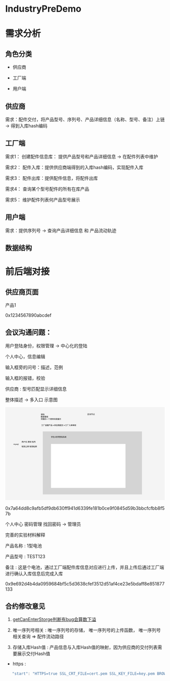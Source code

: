 # IndustryPreDemo

# 需求分析

## 角色分类

- 供应商

- 工厂端

- 用户端

## 供应商

需求：配件交付，将产品型号、序列号、产品详细信息（名称、型号、备注）上链 -> 得到入库hash编码

## 工厂端

需求1： 创建配件信息库： 提供产品型号和产品详细信息 -> 在配件列表中维护

需求2： 配件入库：提供供应商端得到的入库hash编码，实现配件入库

需求3： 配件出库：提供配件信息，将配件出库

需求4： 查询某个型号配件的所有在库产品

需求5： 维护配件列表何产品型号展示

## 用户端

需求：提供序列号 -> 查询产品详细信息 和 产品流动轨迹


## 数据结构


# 前后端对接

## 供应商页面

产品1

0x1234567890abcdef

## 会议沟通问题：

用户登陆身份，权限管理 -> 中心化的登陆

个人中心，信息编辑

输入框旁的问号：描述，范例

输入框的报错，校验

供应商 : 型号匹配显示详细信息

整体描述 -> 多入口  示意图 

![](./1.jpg)

0x7a64dd8c9afb5df9db630ff941d6339fe181b0ce9f0845d59b3bbcfcfbb8f57b


个人中心 密码管理 找回密码 -> 管理员

完善的实验材料解释


产品名称 : 1型电池

产品型号 : TEST123

备注 : 
这是个电池，通过工厂端配件库信息对应进行上传，并且上传后通过工厂端进行确认入库信息后完成入库

0x9e692d4b4da0959684bf5c5d3638cfef3512d51af4ce23e5bdaff8e851877133

## 合约修改意见

1. [getCanEnterStorge判断有bug会算数下溢](https://github.com/xiaoyuanxun/IndustryPreDemo/blob/7872ee5a580eeefb8004a14c9af721a71f14d5df/contracts/BloackIoTManager.sol#L135)

2. 唯一序列号相关 : 唯一序列号的存储， 唯一序列号的上传函数， 唯一序列号相关查询 => 配件流动路径

3. 存储入库Hash值 : 产品信息与入库Hash值的映射，因为供应商的交付列表需要展示交付Hash值

 - https : 
 ```ts
    "start": "HTTPS=true SSL_CRT_FILE=cert.pem SSL_KEY_FILE=key.pem BROWSER=none react-scripts start",
 ```

